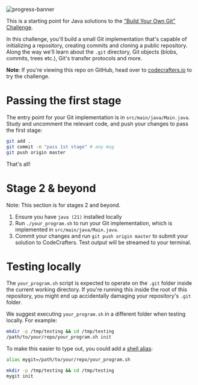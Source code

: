 ![progress-banner](https://codecrafters.io/landing/images/default_progress_banners/git.png)

This is a starting point for Java solutions to the
["Build Your Own Git" Challenge](https://codecrafters.io/challenges/git).

In this challenge, you'll build a small Git implementation that's capable of
initializing a repository, creating commits and cloning a public repository.
Along the way we'll learn about the `.git` directory, Git objects (blobs,
commits, trees etc.), Git's transfer protocols and more.

**Note**: If you're viewing this repo on GitHub, head over to
[codecrafters.io](https://codecrafters.io) to try the challenge.

# Passing the first stage

The entry point for your Git implementation is in `src/main/java/Main.java`.
Study and uncomment the relevant code, and push your changes to pass the first
stage:

```sh
git add .
git commit -m "pass 1st stage" # any msg
git push origin master
```

That's all!

# Stage 2 & beyond

Note: This section is for stages 2 and beyond.

1. Ensure you have `java (21)` installed locally
1. Run `./your_program.sh` to run your Git implementation, which is implemented
   in `src/main/java/Main.java`.
1. Commit your changes and run `git push origin master` to submit your solution
   to CodeCrafters. Test output will be streamed to your terminal.

# Testing locally

The `your_program.sh` script is expected to operate on the `.git` folder inside
the current working directory. If you're running this inside the root of this
repository, you might end up accidentally damaging your repository's `.git`
folder.

We suggest executing `your_program.sh` in a different folder when testing
locally. For example:

```sh
mkdir -p /tmp/testing && cd /tmp/testing
/path/to/your/repo/your_program.sh init
```

To make this easier to type out, you could add a
[shell alias](https://shapeshed.com/unix-alias/):

```sh
alias mygit=/path/to/your/repo/your_program.sh

mkdir -p /tmp/testing && cd /tmp/testing
mygit init
```

